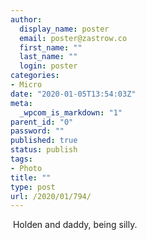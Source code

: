 ```yaml
---
author:
  display_name: poster
  email: poster@zastrow.co
  first_name: ""
  last_name: ""
  login: poster
categories:
- Micro
date: "2020-01-05T13:54:03Z"
meta:
  _wpcom_is_markdown: "1"
parent_id: "0"
password: ""
published: true
status: publish
tags:
- Photo
title: ""
type: post
url: /2020/01/794/
---
```

<p><img src="{{ site.baseurl }}/assets/2020/01/79645456_456103591959992_1986123242623322429_n.jpg?_nc_ht=scontent.cdninstagram.com&amp;_nc_ohc=U-VssC4F1DwAX82z6gW&amp;oh=186b86c1b1c96ab7190e6b4d3fc5a111&amp;oe=5EA68B3F" alt="" /> Holden and daddy, being silly.</p>
